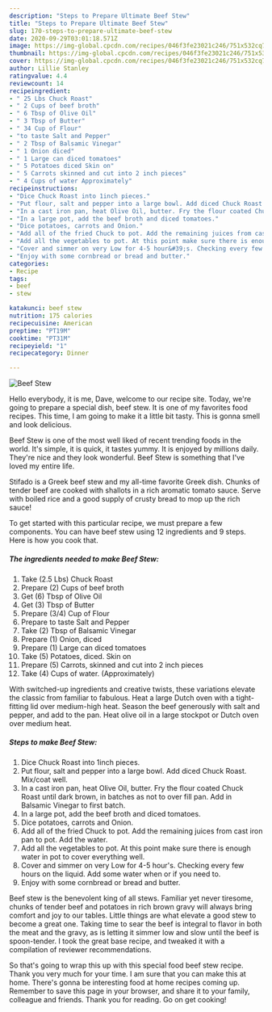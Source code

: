 ```yaml
---
description: "Steps to Prepare Ultimate Beef Stew"
title: "Steps to Prepare Ultimate Beef Stew"
slug: 170-steps-to-prepare-ultimate-beef-stew
date: 2020-09-29T03:01:18.571Z
image: https://img-global.cpcdn.com/recipes/046f3fe23021c246/751x532cq70/beef-stew-recipe-main-photo.jpg
thumbnail: https://img-global.cpcdn.com/recipes/046f3fe23021c246/751x532cq70/beef-stew-recipe-main-photo.jpg
cover: https://img-global.cpcdn.com/recipes/046f3fe23021c246/751x532cq70/beef-stew-recipe-main-photo.jpg
author: Lillie Stanley
ratingvalue: 4.4
reviewcount: 14
recipeingredient:
- " 25 Lbs Chuck Roast"
- " 2 Cups of beef broth"
- " 6 Tbsp of Olive Oil"
- " 3 Tbsp of Butter"
- " 34 Cup of Flour"
- "to taste Salt and Pepper"
- " 2 Tbsp of Balsamic Vinegar"
- " 1 Onion diced"
- " 1 Large can diced tomatoes"
- " 5 Potatoes diced Skin on"
- " 5 Carrots skinned and cut into 2 inch pieces"
- " 4 Cups of water Approximately"
recipeinstructions:
- "Dice Chuck Roast into 1inch pieces."
- "Put flour, salt and pepper into a large bowl. Add diced Chuck Roast. Mix/coat well."
- "In a cast iron pan, heat Olive Oil, butter. Fry the flour coated Chuck Roast until dark brown, in batches as not to over fill pan. Add in Balsamic Vinegar to first batch."
- "In a large pot, add the beef broth and diced tomatoes."
- "Dice potatoes, carrots and Onion."
- "Add all of the fried Chuck to pot. Add the remaining juices from cast iron pan to pot. Add the water."
- "Add all the vegetables to pot. At this point make sure there is enough water in pot to cover everything well."
- "Cover and simmer on very Low for 4-5 hour&#39;s. Checking every few hours on the liquid. Add some water when or if you need to."
- "Enjoy with some cornbread or bread and butter."
categories:
- Recipe
tags:
- beef
- stew

katakunci: beef stew 
nutrition: 175 calories
recipecuisine: American
preptime: "PT19M"
cooktime: "PT31M"
recipeyield: "1"
recipecategory: Dinner

---
```



![Beef Stew](https://img-global.cpcdn.com/recipes/046f3fe23021c246/751x532cq70/beef-stew-recipe-main-photo.jpg)

Hello everybody, it is me, Dave, welcome to our recipe site. Today, we're going to prepare a special dish, beef stew. It is one of my favorites food recipes. This time, I am going to make it a little bit tasty. This is gonna smell and look delicious.

Beef Stew is one of the most well liked of recent trending foods in the world. It's simple, it is quick, it tastes yummy. It is enjoyed by millions daily. They're nice and they look wonderful. Beef Stew is something that I've loved my entire life.

Stifado is a Greek beef stew and my all-time favorite Greek dish. Chunks of tender beef are cooked with shallots in a rich aromatic tomato sauce. Serve with boiled rice and a good supply of crusty bread to mop up the rich sauce!


To get started with this particular recipe, we must prepare a few components. You can have beef stew using 12 ingredients and 9 steps. Here is how you cook that.

<!--inarticleads1-->

##### The ingredients needed to make Beef Stew:

1. Take  (2.5 Lbs) Chuck Roast
1. Prepare  (2) Cups of beef broth
1. Get  (6) Tbsp of Olive Oil
1. Get  (3) Tbsp of Butter
1. Prepare  (3/4) Cup of Flour
1. Prepare to taste Salt and Pepper
1. Take  (2) Tbsp of Balsamic Vinegar
1. Prepare  (1) Onion, diced
1. Prepare  (1) Large can diced tomatoes
1. Take  (5) Potatoes, diced. Skin on
1. Prepare  (5) Carrots, skinned and cut into 2 inch pieces
1. Take  (4) Cups of water. (Approximately)


With switched-up ingredients and creative twists, these variations elevate the classic from familiar to fabulous. Heat a large Dutch oven with a tight-fitting lid over medium-high heat. Season the beef generously with salt and pepper, and add to the pan. Heat olive oil in a large stockpot or Dutch oven over medium heat. 

<!--inarticleads2-->

##### Steps to make Beef Stew:

1. Dice Chuck Roast into 1inch pieces.
1. Put flour, salt and pepper into a large bowl. Add diced Chuck Roast. Mix/coat well.
1. In a cast iron pan, heat Olive Oil, butter. Fry the flour coated Chuck Roast until dark brown, in batches as not to over fill pan. Add in Balsamic Vinegar to first batch.
1. In a large pot, add the beef broth and diced tomatoes.
1. Dice potatoes, carrots and Onion.
1. Add all of the fried Chuck to pot. Add the remaining juices from cast iron pan to pot. Add the water.
1. Add all the vegetables to pot. At this point make sure there is enough water in pot to cover everything well.
1. Cover and simmer on very Low for 4-5 hour&#39;s. Checking every few hours on the liquid. Add some water when or if you need to.
1. Enjoy with some cornbread or bread and butter.


Beef stew is the benevolent king of all stews. Familiar yet never tiresome, chunks of tender beef and potatoes in rich brown gravy will always bring comfort and joy to our tables. Little things are what elevate a good stew to become a great one. Taking time to sear the beef is integral to flavor in both the meat and the gravy, as is letting it simmer low and slow until the beef is spoon-tender. I took the great base recipe, and tweaked it with a compilation of reviewer recommendations. 

So that's going to wrap this up with this special food beef stew recipe. Thank you very much for your time. I am sure that you can make this at home. There's gonna be interesting food at home recipes coming up. Remember to save this page in your browser, and share it to your family, colleague and friends. Thank you for reading. Go on get cooking!
